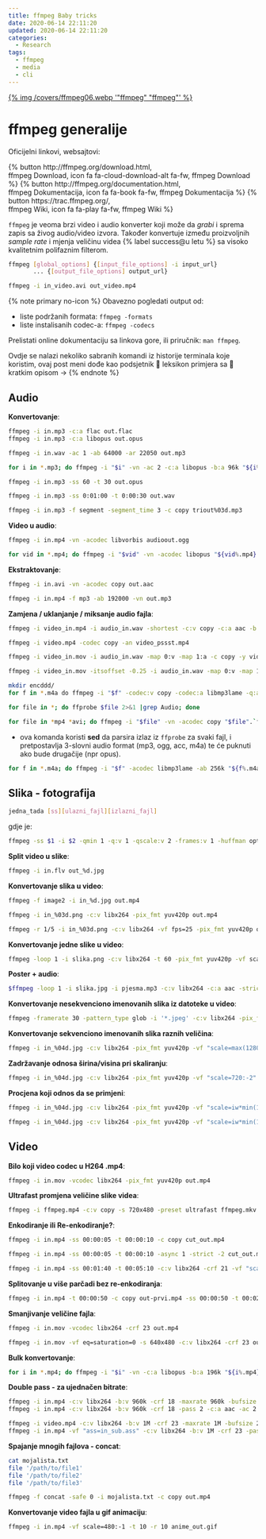 ```yaml
---
title: ffmpeg Baby tricks
date: 2020-06-14 22:11:20
updated: 2020-06-14 22:11:20
categories:
  - Research
tags:
  - ffmpeg
  - media
  - cli
---
```


<a href="/ffmpeg_baby_tricks" aria-label="pročitaj" title="ffmpeg" data-pjax-state="">{% img /covers/ffmpeg06.webp '"ffmpeg" "ffmpeg"' %}</a>

<!--more-->

# ffmpeg generalije

Oficijelni linkovi, websajtovi:

<div class="centar">
{% button http://ffmpeg.org/download.html, <br/>ffmpeg Download, icon fa fa-cloud-download-alt fa-fw, ffmpeg Download %}
{% button http://ffmpeg.org/documentation.html, <br/>ffmpeg Dokumentacija, icon fa fa-book fa-fw, ffmpeg Dokumentacija %}
{% button https://trac.ffmpeg.org/, <br/>ffmpeg Wiki, icon fa fa-play fa-fw, ffmpeg Wiki %}
</div>

`ffmpeg` je veoma brzi video i audio konverter koji može da *grabi* i sprema zapis sa živog audio/video izvora. Također konvertuje između proizvoljnih *sample rate* i mjenja veličinu videa {% label success@u letu %} sa visoko kvalitetnim polifaznim filterom.

```sh sinopsis
ffmpeg [global_options] {[input_file_options] -i input_url}
       ... {[output_file_options] output_url}
```
```sh najkraća komanda, koristi zadane postavke za upisane fajl ekstenzije
ffmpeg -i in_video.avi out_video.mp4
```

{% note primary no-icon %}
Obavezno pogledati output od:
- liste podržanih formata: `ffmpeg -formats`
- liste instalisanih codec-a: `ffmpeg -codecs`

Prelistati online dokumentaciju sa linkova gore, ili priručnik: `man ffmpeg`.

Ovdje se nalazi nekoliko sabranih komandi <span class="tekst-77-7">iz historije terminala koje koristim, ovaj post meni dođe kao podsjetnik</span> :notebook_with_decorative_cover: leksikon primjera sa :memo: kratkim opisom →
{% endnote %}

## Audio

**Konvertovanje**:

```sh minimalni transcode iz mp3 u flac ili opus
ffmpeg -i in.mp3 -c:a flac out.flac
ffmpeg -i in.mp3 -c:a libopus out.opus
```
```sh mix down na mono, bit rate, sample rate
ffmpeg -i in.wav -ac 1 -ab 64000 -ar 22050 out.mp3
```
```sh Batch audio konverter unutar datoteke
for i in *.mp3; do ffmpeg -i "$i" -vn -ac 2 -c:a libopus -b:a 96k "${i%.mp3}.opus"; done
```
```sh 30 sekundi dug fragment na ofsetu od 1 minute
ffmpeg -i in.mp3 -ss 60 -t 30 out.opus
```
```sh u HH:MM:SS formatu
ffmpeg -i in.mp3 -ss 0:01:00 -t 0:00:30 out.wav
```
```sh split pri specifiranom rejtu segmenta od 3s
ffmpeg -i in.mp3 -f segment -segment_time 3 -c copy triout%03d.mp3
```
**Video u audio**:
```sh konvertovanje jednog fajla
ffmpeg -i in.mp4 -vn -acodec libvorbis audioout.ogg
```
```sh konvertovanje mnogih fajlova
for vid in *.mp4; do ffmpeg -i "$vid" -vn -acodec libopus "${vid%.mp4}.opus"; done
```
**Ekstraktovanje**:
```sh copy audio
ffmpeg -i in.avi -vn -acodec copy out.aac
```
```sh audio bitrate
ffmpeg -i in.mp4 -f mp3 -ab 192000 -vn out.mp3
```

**Zamjena / uklanjanje / miksanje audio fajla**:
```sh preferirana metoda!
ffmpeg -i video_in.mp4 -i audio_in.wav -shortest -c:v copy -c:a aac -b:a 256k video_out.mp4
```
```sh uklanjanje zvuka
ffmpeg -i video.mp4 -codec copy -an video_pssst.mp4
```
```sh kombinovanje dva stream-a
ffmpeg -i video_in.mov -i audio_in.wav -map 0:v -map 1:a -c copy -y video_encdd.mov
```
```sh ofset zvuka - ručni sinhro
ffmpeg -i video_in.mov -itsoffset -0.25 -i audio_in.wav -map 0:v -map 1:a -c copy -y video-encdd.mov
```
```sh sh loop enkodiranje fajlova u datoteku
mkdir encddd/
for f in *.m4a do ffmpeg -i "$f" -codec:v copy -codec:a libmp3lame -q:a 2 encddd/"${f%.m4a}.mp3"; done
```
```sh da li svi fajlovi sadrže isti format zvuka
for file in *; do ffprobe $file 2>&1 |grep Audio; done
```
```sh automatsko audio codec parsiranje
for file in *mp4 *avi; do ffmpeg -i "$file" -vn -acodec copy "$file".`ffprobe "$file" 2>&1 |sed -rn 's/.*Audio: (...), .*/\1/p'`; done
```
- ova komanda koristi **sed** da parsira izlaz iz `ffprobe` za svaki fajl, i pretpostavlja 3-slovni audio format (mp3, ogg, acc, m4a) te će puknuti ako bude drugačije (npr opus).

```sh batch enkodiranje i konvertovanje
for f in *.m4a; do ffmpeg -i "$f" -acodec libmp3lame -ab 256k "${f%.m4a}.mp3"; done
```

## Slika - fotografija

```sh skriptovanje
jedna_tada [ss][ulazni_fajl][izlazni_fajl]
```
gdje je:
```sh jedna_tada skripta
ffmpeg -ss $1 -i $2 -qmin 1 -q:v 1 -qscale:v 2 -frames:v 1 -huffman optimal $3.jpg
```

**Split video u slike**:
```sh jedna slika po frejmu
ffmpeg -i in.flv out_%d.jpg
```

**Konvertovanje slika u video**:
```sh slideshow
ffmpeg -f image2 -i in_%d.jpg out.mp4
```
```sh enkodirani slideshow
ffmpeg -i in_%03d.png -c:v libx264 -pix_fmt yuv420p out.mp4
```
```sh trajanje slike i br kopija po sekundi
ffmpeg -r 1/5 -i in_%03d.png -c:v libx264 -vf fps=25 -pix_fmt yuv420p out.mp4
```

**Konvertovanje jedne slike u video**:
```sh u trajanju od 1 min.
ffmpeg -loop 1 -i slika.png -c:v libx264 -t 60 -pix_fmt yuv420p -vf scale=1920:1080 out.mp4
```

**Poster + audio**:
```sh za youtube npr.
$ffmpeg -loop 1 -i slika.jpg -i pjesma.mp3 -c:v libx264 -c:a aac -strict experimental -b:a 192k -shortest yt_video.mp4
```

**Konvertovanje nesekvenciono imenovanih slika iz datoteke u video**:
```sh prema glob uzorku
ffmpeg -framerate 30 -pattern_type glob -i '*.jpeg' -c:v libx264 -pix_fmt yuv420p gan-1.mov
```

**Konvertovanje sekvenciono imenovanih slika raznih veličina**:
```sh
ffmpeg -i in_%04d.jpg -c:v libx264 -pix_fmt yuv420p -vf "scale=max(1280\,a*720):max(1280\,720/a),crop=1280:720" out.mp4
```

**Zadržavanje odnosa širina/visina pri skaliranju**:
```sh proporcionalno skaliranje
ffmpeg -i in_%04d.jpg -c:v libx264 -pix_fmt yuv420p -vf "scale=720:-2" out.mp4
```

**Procjena koji odnos da se primjeni**:
```sh maksimalo 1280:-
ffmpeg -i in_%04d.jpg -c:v libx264 -pix_fmt yuv420p -vf "scale=iw*min(1280/iw\,720/ih):ih*min(1280/iw\,720/ih), pad=1280:720:(1280-iw*min(1280/iw\,720/ih))/2:(720-ih*min(1280/iw\,720/ih))/2" out.mp4
```
```sh maksimalno 1920:-
ffmpeg -i in_%04d.jpg -c:v libx264 -pix_fmt yuv420p -vf "scale=iw*min(1920/iw\,1080/ih):ih*min(1920/iw\,1080/ih), pad=1920:1080:(1920-iw*min(1920/iw\,1080/ih))/2:(1080-ih*min(1920/iw\,1080/ih))/2" out.mp4
```
## Video

**Bilo koji video codec u H264 .mp4**:
```sh sa pixel format opcijom
ffmpeg -i in.mov -vcodec libx264 -pix_fmt yuv420p out.mp4
```

**Ultrafast promjena veličine slike videa**:  
```sh bez promjene codec-a
ffmpeg -i ffmpeg.mp4 -c:v copy -s 720x480 -preset ultrafast ffmpeg.mkv
```

**Enkodiranje ili Re-enkodiranje?**:
```sh bez ponovnog enkodiranja
ffmpeg -i in.mp4 -ss 00:00:05 -t 00:00:10 -c copy cut_out.mp4
```
```sh sa ponovnim enkodiranjem
ffmpeg -i in.mp4 -ss 00:00:05 -t 00:00:10 -async 1 -strict -2 cut_out.mp4
```
```sh ultrafast sa codec, kvalitet i veličina opcijom
ffmpeg -i in.mp4 -ss 00:01:40 -t 00:05:10 -c:v libx264 -crf 21 -vf "scale=960:-1" -preset ultrafast -c:a aac -ac 2 cut_out.mp4
```

**Splitovanje u više parčadi bez re-enkodiranja**:
```sh za koliko odredimo trajanje za toliko i premotajemo video
ffmpeg -i in.mp4 -t 00:00:50 -c copy out-prvi.mp4 -ss 00:00:50 -t 00:02:30 -c copy out-drugi.mp4 -ss 00:02:30 -c copy out-zadnji.mp4
```

**Smanjivanje veličine fajla**:
```sh crf 24
ffmpeg -i in.mov -vcodec libx264 -crf 23 out.mp4
```
```sh bez boje 640x480
ffmpeg -i in.mov -vf eq=saturation=0 -s 640x480 -c:v libx264 -crf 23 out.mp4
```

**Bulk konvertovanje**:
```sh bulk konvert video u specifični audio format
for i in *.mp4; do ffmpeg -i "$i" -vn -c:a libopus -b:a 196k "${i%.mp4}.opus"
```

**Double pass - za ujednačen bitrate**:
```sh double pass 18
ffmpeg -i in.mp4 -c:v libx264 -b:v 960k -crf 18 -maxrate 960k -bufsize 2M -pass 1 -an -f null /dev/null
ffmpeg -i in.mp4 -c:v libx264 -b:v 960k -crf 18 -pass 2 -c:a aac -ac 2 -b:a 64k out_18.mp4
```
```sh double pass za online stream 23 @ 100000 + subtitle
ffmpeg -i video.mp4 -c:v libx264 -b:v 1M -crf 23 -maxrate 1M -bufsize 2M -pass 1 -an -f null /dev/null
ffmpeg -i in.mp4 -vf "ass=in_sub.ass" -c:v libx264 -b:v 1M -crf 23 -pass 2 -c:a aac -ac 2 out_23.mp4
```

**Spajanje mnogih fajlova - concat**:
```sh mojalista.txt
cat mojalista.txt
file '/path/to/file1'
file '/path/to/file2'
file '/path/to/file3'
```
```sh concat demuxer
ffmpeg -f concat -safe 0 -i mojalista.txt -c copy out.mp4
```

**Konvertovanje video fajla u gif animaciju**:
```sh sa zadanom širinom, trajanjem i br frejmova
ffmpeg -i in.mp4 -vf scale=480:-1 -t 10 -r 10 anime_out.gif
```
